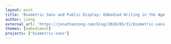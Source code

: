 ```yaml
---
layout: post
title: 'Biometric Sans and Public Display: Embodied Writing in the Age of Data'
author: jzong
external_url: 'https://jonathanzong.com/blog/2020/05/31/biometric-sans-and-public-display-embodied-writing-in-the-age-of-data'
themes: [embodiment]
projects: ["biometric-sans"]
---
```

